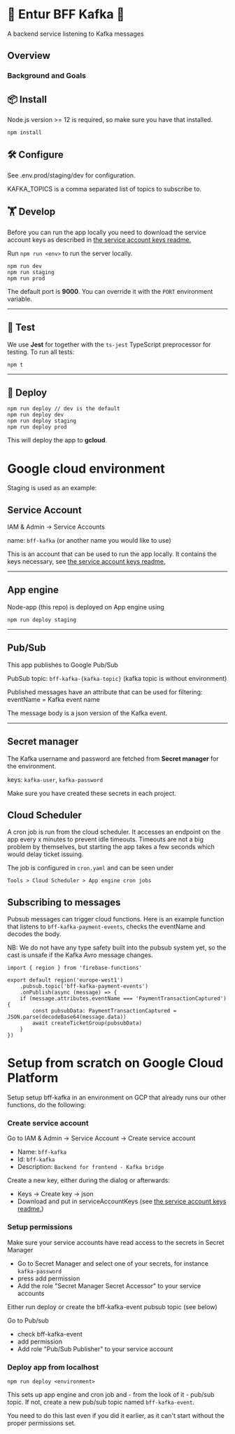 # 🤖 Entur BFF Kafka 👾

A backend service listening to Kafka messages

## Overview

### Background and Goals

## 📦 Install

Node.js version >= 12 is required, so make sure you have that installed.

```
npm install
```

## 🛠 Configure

See .env.prod/staging/dev for configuration.

KAFKA_TOPICS is a comma separated list of topics to subscribe to.

## 🏋 Develop

Before you can run the app locally you need to download the service account keys
as described in [the service account keys readme.](serviceAccountKeys/README.md)

Run `npm run <env>` to run the server locally.

```
npm run dev
npm run staging
npm run prod
```

The default port is **9000**. You can override it with the `PORT` environment variable.

---

## 🚦 Test

We use **Jest** for together with the `ts-jest` TypeScript preprocessor for testing. To run all tests:

```
npm t
```

---

## 🚢 Deploy

```
npm run deploy // dev is the default
npm run deploy dev
npm run deploy staging
npm run deploy prod
```

This will deploy the app to **gcloud**.

# Google cloud environment

Staging is used as an example:

## Service Account

IAM & Admin -> Service Accounts

name: `bff-kafka` (or another name you would like to use)

This is an account that can be used to run the app locally. It contains
the keys necessary, see [the service account keys readme.](serviceAccountKeys/README.md)

---

## App engine

Node-app (this repo) is deployed on App engine using

`npm run deploy staging`

---

## Pub/Sub

This app publishes to Google Pub/Sub

PubSub topic: `bff-kafka-{kafka-topic}` (kafka topic is without environment)

Published messages have an attribute that can be used for filtering:
eventName = Kafka event name

The message body is a json version of the Kafka event.

---

## Secret manager

The Kafka username and password are fetched from **Secret manager** for the environment.

keys: `kafka-user`, `kafka-password`

Make sure you have created these secrets in each project.

## Cloud Scheduler

A cron job is run from the cloud scheduler. It accesses an endpoint on the
app every x minutes to prevent idle timeouts. Timeouts are not a big problem by
themselves, but starting the app takes a few seconds which would delay ticket
issuing.

The job is configured in `cron.yaml` and can be seen under

`Tools > Cloud Scheduler > App engine cron jobs`

## Subscribing to messages

Pubsub messages can trigger cloud functions. Here is an example function
that listens to `bff-kafka-payment-events`, checks the eventName and decodes the body.

NB: We do not have any type safety built into the pubsub system yet, so the cast
is unsafe if the Kafka Avro message changes.

```
import { region } from 'firebase-functions'

export default region('europe-west1')
    .pubsub.topic('bff-kafka-payment-events')
    .onPublish(async (message) => {
    if (message.attributes.eventName === 'PaymentTransactionCaptured') {
        const pubsubData: PaymentTransactionCaptured = JSON.parse(decodeBase64(message.data))
        await createTicketGroup(pubsubData)
    }
})
```

# Setup from scratch on Google Cloud Platform

Setup setup bff-kafka in an environment on GCP that already runs our other functions, do the
following:

### Create service account

Go to IAM & Admin -> Service Account -> Create service account

-   Name: `bff-kafka`
-   Id: `bff-kafka`
-   Description: `Backend for frontend - Kafka bridge`

Create a new key, either during the dialog or afterwards:

-   Keys -> Create key -> json
-   Download and put in serviceAccountKeys (see [the service account keys readme.](serviceAccountKeys/README.md))

### Setup permissions

Make sure your service accounts have read access to the secrets in Secret Manager

-   Go to Secret Manager and select one of your secrets, for instance `kafka-password`
-   press add permission
-   Add the role "Secret Manager Secret Accessor" to your service accounts

Either run deploy or create the bff-kafka-event pubsub topic (see below)

Go to Pub/sub

-   check bff-kafka-event
-   add permission
-   Add role "Pub/Sub Publisher" to your service account

### Deploy app from localhost

`npm run deploy <environment>`

This sets up app engine and cron job and - from the look of it - pub/sub topic. If not, create a
new pub/sub topic named `bff-kafka-event`.

You need to do this last even if you did it earlier, as it can't start without the proper
permissions set.
